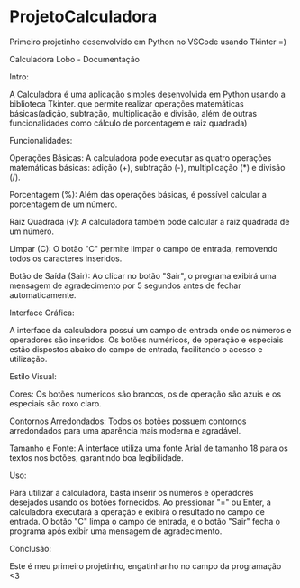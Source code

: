 # ProjetoCalculadora
Primeiro projetinho desenvolvido em Python no VSCode usando Tkinter =)


Calculadora Lobo - Documentação

Intro:

A Calculadora  é uma aplicação simples  desenvolvida em Python usando a biblioteca Tkinter. que permite realizar operações matemáticas básicas(adição, subtração, multiplicação e divisão, além de outras funcionalidades como cálculo de porcentagem e raiz quadrada)

Funcionalidades:

Operações Básicas: A calculadora pode executar as quatro operações matemáticas básicas: adição (+), subtração (-), multiplicação (*) e divisão (/).

Porcentagem (%): Além das operações básicas, é possível calcular a porcentagem de um número.

Raiz Quadrada (√): A calculadora também pode calcular a raiz quadrada de um número.

Limpar (C): O botão "C" permite limpar o campo de entrada, removendo todos os caracteres inseridos.

Botão de Saída (Sair): Ao clicar no botão "Sair", o programa exibirá uma mensagem de agradecimento por 5 segundos antes de fechar automaticamente.

Interface Gráfica:

A interface da calculadora possui um campo de entrada onde os números e operadores são inseridos. Os botões numéricos, de operação e especiais estão dispostos abaixo do campo de entrada, facilitando o acesso e utilização.

Estilo Visual:

Cores: Os botões numéricos são brancos, os de operação são azuis e os especiais são roxo claro.

Contornos Arredondados: Todos os botões possuem contornos arredondados para uma aparência mais moderna e agradável.

Tamanho e Fonte: A interface utiliza uma fonte Arial de tamanho 18 para os textos nos botões, garantindo boa legibilidade.

Uso:

Para utilizar a calculadora, basta inserir os números e operadores desejados usando os botões fornecidos. Ao pressionar "=" ou Enter, a calculadora executará a operação e exibirá o resultado no campo de entrada. O botão "C" limpa o campo de entrada, e o botão "Sair" fecha o programa após exibir uma mensagem de agradecimento.

Conclusão:

Este é meu primeiro projetinho, engatinhanho no campo da programação <3
